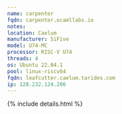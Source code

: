 ```yaml
---
name: carpenter
fqdn: carpenter.ocamllabs.io
notes:
location: Caelum
manufacturer: SiFive
model: U74-MC
processor: RISC-V U74
threads: 4
os: Ubuntu 22.04.1
pool: linux-riscv64
fqdn: leafcutter.caelum.tarides.com
ip: 128.232.124.206
---
```

{% include details.html %} 

